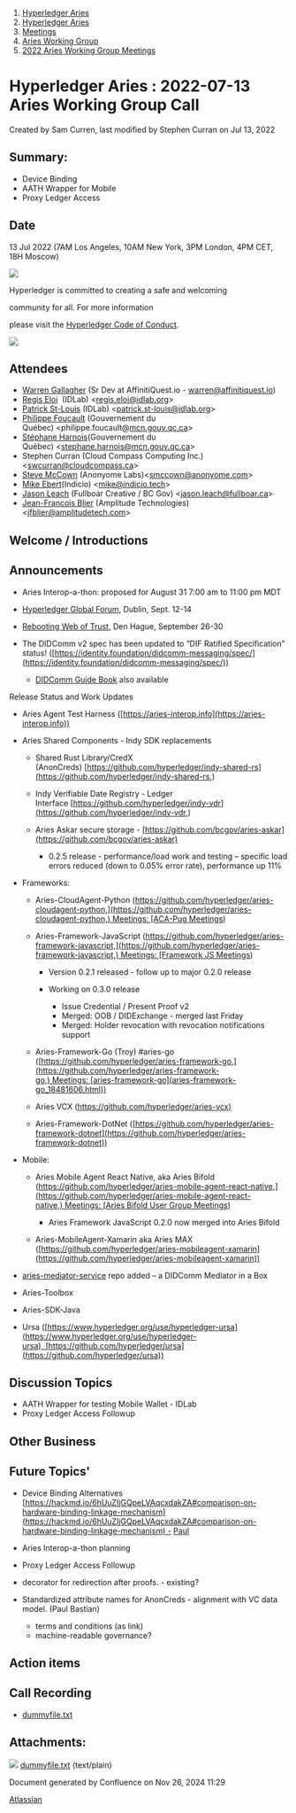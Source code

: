 1. [Hyperledger Aries](index.html)
2. [Hyperledger Aries](Hyperledger-Aries_18481154.html)
3. [Meetings](Meetings_18481222.html)
4. [Aries Working Group](Aries-Working-Group_18481228.html)
5. [2022 Aries Working Group Meetings](2022-Aries-Working-Group-Meetings_18515842.html)

# Hyperledger Aries : 2022-07-13 Aries Working Group Call

Created by Sam Curren, last modified by Stephen Curran on Jul 13, 2022

## Summary:

- Device Binding
- AATH Wrapper for Mobile
- Proxy Ledger Access

## Date

13 Jul 2022 (7AM Los Angeles, 10AM New York, 3PM London, 4PM CET, 18H Moscow)

![](https://wiki.hyperledger.org/download/attachments/29034696/Antitrustnotice.png?version=1&modificationDate=1581695654000&api=v2)

Hyperledger is committed to creating a safe and welcoming

community for all. For more information

please visit the [Hyperledger Code of Conduct](https://lf-hyperledger.atlassian.net/wiki/display/HYP/Hyperledger+Code+of+Conduct).

![](https://wiki.hyperledger.org/download/attachments/2392771/welcome.png?version=2&modificationDate=1572450107000&api=v2)

## Attendees

- [Warren Gallagher](https://lf-hyperledger.atlassian.net/wiki/people/557058:98b910cc-1131-4987-bc79-b6c4681c64ab?ref=confluence) (Sr Dev at AffinitiQuest.io - warren@affinitiquest.io)
- [Regis Eloi](https://lf-hyperledger.atlassian.net/wiki/people/712020:1f85fa5f-ff75-4f77-9f7b-b6eb5244e07f?ref=confluence)  (IDLab) &lt;[regis.eloi@idlab.org](mailto:regis.eloi@idlab.org)&gt;
- [Patrick St-Louis](https://lf-hyperledger.atlassian.net/wiki/people/712020:252ecf1c-7d3b-4f2e-805d-1b747814236e?ref=confluence) (IDLab) &lt;[patrick.st-louis@idlab.org](mailto:patrick.st-louis@idlab.org)&gt;
- [Philippe Foucault](https://lf-hyperledger.atlassian.net/wiki/people/62150c66c345490071971b9f?ref=confluence) (Gouvernement du Québec) &lt;philippe.foucault@[mcn.gouv.qc.ca](http://mcn.gouv.qc.ca/)&gt;
- [Stéphane Harnois](https://lf-hyperledger.atlassian.net/wiki/people/62546dd59e7380006fb21f9b?ref=confluence)(Gouvernement du Québec) &lt;stephane.harnois@mcn.gouv.qc.ca&gt;
- Stephen Curran (Cloud Compass Computing Inc.) &lt;swcurran@cloudcompass.ca&gt;
- [Steve McCown](https://lf-hyperledger.atlassian.net/wiki/people/712020:6a16994f-5370-4543-a732-609646e7e665?ref=confluence) (Anonyome Labs)&lt;smccown@anonyome.com&gt;
- [Mike Ebert](https://lf-hyperledger.atlassian.net/wiki/people/5ea322540d58350c2b066eeb?ref=confluence)(Indicio) &lt;mike@indicio.tech&gt;
- [Jason Leach](https://lf-hyperledger.atlassian.net/wiki/people/557058:f6688130-fee2-4c0a-a611-b8623f0d7f57?ref=confluence) (Fullboar Creative / BC Gov) &lt;jason.leach@fullboar.ca&gt;
- [Jean-Francois Blier](https://lf-hyperledger.atlassian.net/wiki/people/712020:ade5ffa7-c63b-4953-bc8d-920f85585c86?ref=confluence) (Amplitude Technologies) &lt;jfblier@amplitudetech.com&gt;

## Welcome / Introductions

## Announcements

- Aries Interop-a-thon: proposed for August 31 7:00 am to 11:00 pm MDT
- [Hyperledger Global Forum](https://www.hyperledger.org/), Dublin, Sept. 12-14
- [Rebooting Web of Trust](https://www.weboftrust.info/), Den Hague, September 26-30
- The DIDComm v2 spec has been updated to “DIF Ratified Specification” status! ([https://identity.foundation/didcomm-messaging/spec/](https://identity.foundation/didcomm-messaging/spec/))
  
  - [DIDComm Guide Book](https://didcomm.org/book/v2/) also available

Release Status and Work Updates

- Aries Agent Test Harness ([https://aries-interop.info](https://aries-interop.info))
- Aries Shared Components - Indy SDK replacements
  
  - Shared Rust Library/CredX (AnonCreds) [https://github.com/hyperledger/indy-shared-rs](https://github.com/hyperledger/indy-shared-rs,)
  - Indy Verifiable Date Registry - Ledger Interface [https://github.com/hyperledger/indy-vdr](https://github.com/hyperledger/indy-vdr,)
  - Aries Askar secure storage - [https://github.com/bcgov/aries-askar](https://github.com/bcgov/aries-askar)
    
    - 0.2.5 release - performance/load work and testing – specific load errors reduced (down to 0.05% error rate), performance up 11%
- Frameworks:
  
  - Aries-CloudAgent-Python ([https://github.com/hyperledger/aries-cloudagent-python,](https://github.com/hyperledger/aries-cloudagent-python,) Meetings: [ACA-Pug Meetings](ACA-Pug-Meetings_18484272.html))
  - Aries-Framework-JavaScript ([https://github.com/hyperledger/aries-framework-javascript,](https://github.com/hyperledger/aries-framework-javascript,) Meetings: [Framework JS Meetings](Framework-JS-Meetings_18482467.html))
    
    - Version 0.2.1 released - follow up to major 0.2.0 release
    - Working on 0.3.0 release
      
      - Issue Credential / Present Proof v2
      - Merged: OOB / DIDExchange - merged last Friday
      - Merged: Holder revocation with revocation notifications support
  - Aries-Framework-Go (Troy) #aries-go ([https://github.com/hyperledger/aries-framework-go,](https://github.com/hyperledger/aries-framework-go,) Meetings: [aries-framework-go](aries-framework-go_18481606.html))
  - Aries VCX ([https://github.com/hyperledger/aries-vcx)](https://github.com/hyperledger/aries-vcx%29)
  - Aries-Framework-DotNet ([https://github.com/hyperledger/aries-framework-dotnet](https://github.com/hyperledger/aries-framework-dotnet))
- Mobile:
  
  - Aries Mobile Agent React Native, aka Aries Bifold ([https://github.com/hyperledger/aries-mobile-agent-react-native,](https://github.com/hyperledger/aries-mobile-agent-react-native,) Meetings: [Aries Bifold User Group Meetings](Aries-Bifold-User-Group-Meetings_18490725.html))
    
    - Aries Framework JavaScript 0.2.0 now merged into Aries Bifold
  - Aries-MobileAgent-Xamarin aka Aries MAX ([https://github.com/hyperledger/aries-mobileagent-xamarin](https://github.com/hyperledger/aries-mobileagent-xamarin))
- [aries-mediator-service](https://github.com/hyperledger/aries-mediator-service) repo added – a DIDComm Mediator in a Box
- Aries-Toolbox
- Aries-SDK-Java
- Ursa ([https://www.hyperledger.org/use/hyperledger-ursa](https://www.hyperledger.org/use/hyperledger-ursa), [https://github.com/hyperledger/ursa](https://github.com/hyperledger/ursa))

## Discussion Topics

- AATH Wrapper for testing Mobile Wallet - IDLab
- Proxy Ledger Access Followup

## Other Business

## Future Topics'

- Device Binding Alternatives [https://hackmd.io/6hUuZIjGQpeLVAqcxdakZA#comparison-on-hardware-binding-linkage-mechanism](https://hackmd.io/6hUuZIjGQpeLVAqcxdakZA#comparison-on-hardware-binding-linkage-mechanism) - [Paul](https://lf-hyperledger.atlassian.net/wiki/people/6096f0170b80a600693aeaf3?ref=confluence)
- Aries Interop-a-thon planning
- Proxy Ledger Access Followup
- decorator for redirection after proofs. - existing?
- Standardized attribute names for AnonCreds - alignment with VC data model. (Paul Bastian)
  
  - terms and conditions (as link)
  - machine-readable governance?

## Action items

## Call Recording

- [dummyfile.txt](#)

## Attachments:

![](images/icons/bullet_blue.gif) [dummyfile.txt](attachments/18497489/18516486.txt) (text/plain)

Document generated by Confluence on Nov 26, 2024 11:29

[Atlassian](http://www.atlassian.com/)
